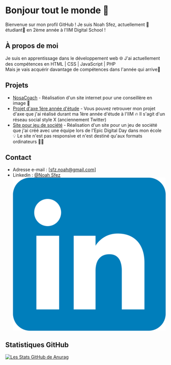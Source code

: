 # Bonjour tout le monde 👋

Bienvenue sur mon profil GitHub ! Je suis Noah Sfez, actuellement 📝étudiant📝 en 2ème année à l'IIM Digital School !


## À propos de moi

Je suis en apprentissage dans le développement web 🌐 J'ai actuellement des compétences en HTML | CSS | JavaScript | PHP <br>
Mais je vais acquérir davantage de compétences dans l'année qui arrive🚀 

## Projets

- [NosaCoach](https://nosacoach.com/) - Réalisation d'un site internet pour une conseillère en image 💄
- [Projet d'axe 1ère année d'étude](https://github.com/Noah-Sfez/Projet-CDI) - Vous pouvez retrouver mon projet d'axe que j'ai réalisé durant ma 1ère année d'étude à l'IIM 🔥 Il s'agit d'un réseau social style X (anciennement Twitter)
- [Site pour jeu de société](https://github.com/Noah-Sfez/Mouse-Eaters) - Réalisation d'un site pour un jeu de société que j'ai créé avec une équipe lors de l'Epic Digital Day dans mon école :bulb: Le site n'est pas responsive et n'est destiné qu'aux formats ordinateurs :technologist:

## Contact

- Adresse e-mail : [sfz.noah@gmail.com]
- Linkedin : [@Noah Sfez](https://www.linkedin.com/in/noahsfez/)
[![img_linkedin](./image/LinkedIn_icon.svg.png)](https://www.linkedin.com/in/noahsfez/)
## Statistiques GitHub

[![Les Stats GitHub de Anurag](https://github-readme-stats.vercel.app/apiNoah-Sfezanuraghazra)](https://github.com/anuraghazra/github-readme-stats)


